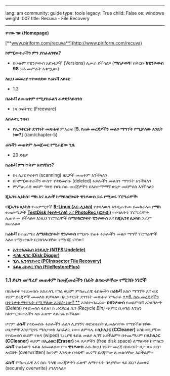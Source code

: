 

---

lang: am
community: guide
type: tools
legacy: True
child: False
os: windows
weight: 007
title: Recuva - File Recovery

---

**ዋናው ገጽ (Homepage)**

[**www.piriform.com/recuva**](http://www.piriform.com/recuva)


**ኮምፒውተራችን ምን ያስፈልገዋል?**
- በሁሉም የዊንዶውስ አይነቴዎች (Versions) ሊሠራ ይችላል። (**ማስታወሻ**፤ በቅርቡ **ከዊንዶውስ 98** ጋራ መሥራት አቁሟል።) 


**ለዚህ መመሪያ የተወሰደው የሬኩቫ አይነቴ**
- 1.3


**በሬኩቫ ለመጠቀም የሚያስፈልግ ፈቃድ/ላይሰንስ**
- ነጻ ሶፍትዌር (Freeware)

**አስፈላጊ ንባብ**
- **የኢንተርኔት ደኅንነት መጽሐፍ** ምእራፍ [**5. የጠፉ መረጃዎችን መልሶ ማግኘት የሚቻለው እንዴት ነው?**] (/am/chapter-5)


**ሬኩቫን መጠቀም ለመጀመር የሚፈጀው ጊዜ**
- 20 ደቂቃ


**ከሬኩቫ ምን ጥቅም እናገኛለን?**
- በተለያዩ የፍተሻ (scanning) ዘዴዎች መጠቀም እንችላለን
- በኮምፒውተራችን ውስጥ የተደመሰሱ (deleted) ፋይሎችን መልሰን ማግኘት እንችላለን
- ምሥጢራዊ ወይም ግላዊ የሆኑ ስሱ መረጃዎችን በአስተማማኝ ሁኔታ መደምሰስ እንችላለን


**ጂኤንዩ ሊኑክስ፣ ማክ እና ሌሎች ከማይክሮሶፍት ዊንዶውስ ጋራ የሚሠሩ ፕሮግራሞች**፡

የ**ጂኤንዩ ሊኑክስ** ተጠቃሚዎች [**R-Linux (አር-ሊኑክስ)**](http://www.r-tt.com/data_recovery_linux/) የተባለውን እንዲጠቀሙ ይመከራሉ።
የ**ማክ** ተጠቃሚዎች [**TestDisk (ቴስትዲስክ)** እና **PhotoRec (ፎቶሪክ)**](http://www.cgsecurity.org/) የተባሉትን ፕሮግራሞች ሊጠቀሙ ይችላሉ። እነዚህ ፕሮግራሞች **ከማይክሮሶፍት ዊንዶውስ** እና **ከጂኤንዩ ሊኑክስ** ጋራም ይሠራሉ።

ከ**ሬኩቫ** በተጨማሪ **ለማይክሮሶፍት ዊንዶውስ** የሚሆኑ የጠፉ ፋይሎችን መልሶ ማግኛ ፕሮግራሞች አሉ። የሚከተሉት ቢገለገሉባቸው የሚበጁ ናቸው፤

- [**ኤንቲኤፍኤስ አንዴሊት (NTFS Undelete)**](http://ntfsundelete.com/) 
- [**ዲስክ ዲገር (Disk Digger)**](http://diskdigger.org/) 
- [**ፒሲ ኢንስፔክተር (PCInspector File Recovery)**](http://www.pcinspector.de/Default.htm?language=1) 
- [**ፋይል ሪስቶር ፕላስ (FileRestorePlus)**](http://undeleteplus.com/)


### 1.1 ይህን መሣሪያ መጠቀም ከመጀመራችን በፊት ልናውቃቸው የሚገቡ ነገሮች ###

በስሕተት የተደመሰሱ አስፈላጊ የግል ወይም ምስጢራዊ ፋይሎችን በ**ሬኩቫ** አስሶ ማግኘት እና ወደ ቀደም ደረጃዎች መመለስ ይቻላል። በኢንተርኔት ደኅንነት መጽሐፍ ምእራፍ [**6. ስሱ መረጃዎችን በጥንቃቄ ማጥፋት የሚቻለው እንዴት ነው? **](/am/chapter-6) እንደተብራራው **በዊንዶውስ** የመደምሰሻ አገልግሎት (*Delete*) የተደመሰሰ ፋይል፣ ከ *ሪሳይክል ቢን (Recycle Bin)* ጭምር ቢወገድ እንኳን ከኮምፒውተራችን ላይ ፈጽሞ ላይጠፋ ይችላል። 

ሆኖም **ሬኩቫ** የተደመሰሱ ፋይሎችን ፈልጎ ሊያገኝና ወደነበሩበት ሊመልሳቸው የማይችልባቸው ሁኔታዎች እንደሚኖሩ ማስታወስ አስፈለጊ ነው። ለምሳሌ በ**ሲክሊነር (CCleaner)** እስከወዲያኝው የተደመሰሰ ወይም የጸዳ (wiped) ጊዜያዊ ፋይል መልሶ ሊገኝ አይችልም።  በተጨማሪም በ**ሲክሊነር (CCleaner)** ወይም በ**ኢሬዘር (Eraser)** ነጻ ቦታዎችን (free disk space) ለማጽዳት ከሞከርን **ሬኩቫ** የጠፋውን ፋይል አይመልሰውም። **ዊንዶውስ** ራሱ ከዚህ ቀደም መረጃ በነበረበት ቦታ ላይ ደርቦ ጽፎበት (overwritten) ከሆነም እንዲሁ በቀድሞ ጤናማ ደረጃቸው ሊመልሳቸው አይችልም። 

**ሬኩቫ** ምስጢራዊ እና ስሱ ግላዊ መረጃዎችን ፈጽሞ ለማጥፋት በላያቸው ላይ ደርቦ ለመጻፍ (securely overwrite) ያገለግላል።

